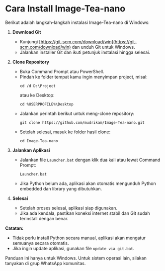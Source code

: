 # Cara Install Image-Tea-nano

Berikut adalah langkah-langkah instalasi 
Image-Tea-nano di Windows:

1. **Download Git**
   - Kunjungi 
     [https://git-scm.com/download/win](https://git-scm.com/download/win) 
     dan unduh Git untuk Windows.
   - Jalankan installer Git dan ikuti 
     petunjuk instalasi hingga selesai.

2. **Clone Repository**
   - Buka Command Prompt atau PowerShell.
   - Pindah ke folder tempat kamu ingin 
     menyimpan project, misal:
     ```
     cd /d D:\Project
     ```
     atau ke Desktop:
     ```
     cd %USERPROFILE%\Desktop
     ```
   - Jalankan perintah berikut untuk 
     meng-clone repository:
     ```
     git clone https://github.com/mudrikam/Image-Tea-nano.git
     ```
   - Setelah selesai, masuk ke folder 
     hasil clone:
     ```
     cd Image-Tea-nano
     ```

3. **Jalankan Aplikasi**
   - Jalankan file `Launcher.bat` dengan 
     klik dua kali atau lewat Command Prompt:
     ```
     Launcher.bat
     ```
   - Jika Python belum ada, aplikasi akan 
     otomatis mengunduh Python embedded dan 
     library yang dibutuhkan.

4. **Selesai**
   - Setelah proses selesai, aplikasi siap 
     digunakan.
   - Jika ada kendala, pastikan koneksi 
     internet stabil dan Git sudah terinstall 
     dengan benar.

**Catatan:**
- Tidak perlu install Python secara manual, 
  aplikasi akan mengatur semuanya secara otomatis.
- Jika ingin update aplikasi, gunakan file 
  `update via git.bat`.

Panduan ini hanya untuk Windows. Untuk sistem 
operasi lain, silakan tanyakan di grup WhatsApp 
komunitas.
